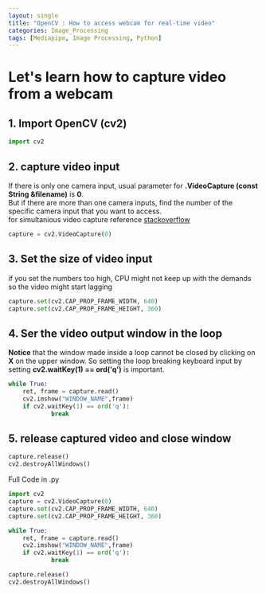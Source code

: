 ```yaml
---
layout: single
title: "OpenCV : How to access webcam for real-time video"
categories: Image_Processing
tags: [Mediapipe, Image Processing, Python]
---
```


# Let's learn how to capture video from a webcam

## 1. Import OpenCV (cv2)


```python
import cv2
```

## 2. capture video input

If there is only one camera input, usual parameter for **.VideoCapture (const String &filename)** is **0**. <br>
But if there are more than one camera inputs, find the number of the specific camera input that you want to access.<br>
for simultanious video capture reference [stackoverflow](https://stackoverflow.com/questions/29664399/capturing-video-from-two-cameras-in-opencv-at-once)



```python
capture = cv2.VideoCapture(0)
```

## 3. Set the size of video input

if you set the numbers too high, CPU might not keep up with the demands so the video might start lagging


```python
capture.set(cv2.CAP_PROP_FRAME_WIDTH, 640)
capture.set(cv2.CAP_PROP_FRAME_HEIGHT, 360)
```

## 4. Ser the video output window in the loop

**Notice** that the window made inside a loop cannot be closed by clicking on **X** on the upper window. So setting the loop breaking keyboard input by setting **cv2.waitKey(1) == ord('q')**  is important.


```python
while True:
    ret, frame = capture.read()
    cv2.imshow("WINDOW_NAME",frame)
    if cv2.waitKey(1) == ord('q'):
            break
```

## 5. release captured video and close window


```python
capture.release()
cv2.destroyAllWindows()
```

Full Code in .py
```python
import cv2
capture = cv2.VideoCapture(0)
capture.set(cv2.CAP_PROP_FRAME_WIDTH, 640)
capture.set(cv2.CAP_PROP_FRAME_HEIGHT, 360)

while True:
    ret, frame = capture.read()
    cv2.imshow("WINDOW_NAME",frame)
    if cv2.waitKey(1) == ord('q'):
            break

capture.release()
cv2.destroyAllWindows()
```
